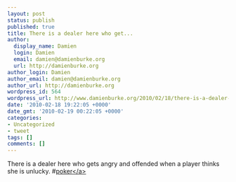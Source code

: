 ```yaml
---
layout: post
status: publish
published: true
title: There is a dealer here who get...
author:
  display_name: Damien
  login: Damien
  email: damien@damienburke.org
  url: http://damienburke.org
author_login: Damien
author_email: damien@damienburke.org
author_url: http://damienburke.org
wordpress_id: 564
wordpress_url: http://www.damienburke.org/2010/02/18/there-is-a-dealer-here-who-get/
date: '2010-02-18 19:22:05 +0000'
date_gmt: '2010-02-19 00:22:05 +0000'
categories:
- Uncategorized
- tweet
tags: []
comments: []
---
```

<p>There is a dealer here who gets angry and offended when a player thinks she is unlucky. #<a href="http:&#47;&#47;search.twitter.com&#47;search?q=%23poker" class="aktt_hashtag">poker<&#47;a></p>
